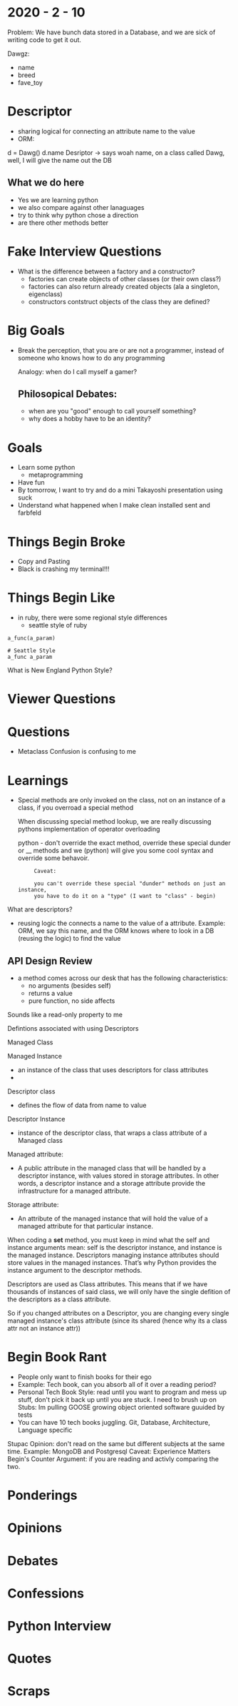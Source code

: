 2020 - 2 - 10
=============


Problem: We have bunch data stored in a Database, and we are sick of writing code to get it out.

Dawgz:
- name
- breed
- fave_toy


Descriptor
==========
- sharing logical for connecting an attribute name to the value
- ORM:

d = Dawg()
d.name
Desriptor -> says woah name, on a class called Dawg, well,
I will give the name out the DB



What we do here
---------------
- Yes we are learning python
- we also compare against other lanaguages
- try to think why python chose a direction
- are there other methods better



























Fake Interview Questions
========================
- What is the difference between a factory and a constructor?
  - factories can create objects of other classes (or their own class?)
  - factories can also return already created objects (ala a singleton, eigenclass)
  - constructors contstruct objects of the class they are defined?

Big Goals
=========
- Break the perception, that you are or are not a programmer,
  instead of someone who knows how to do any programming

  Analogy: when do I call myself a gamer?

  Philosopical Debates:
  ---------------------
  - when are you "good" enough to call yourself something?
  - why does a hobby have to be an identity?


Goals
=====
- Learn some python
  - metaprogramming
- Have fun
- By tomorrow, I want to try and do a mini Takayoshi presentation using suck
- Understand what happened when I make clean installed sent and farbfeld



Things Begin Broke
==================
- Copy and Pasting
- Black is crashing my terminal!!!



Things Begin Like
=================
- in ruby, there were some regional style differences
  - seattle style of ruby

```
a_func(a_param)

# Seattle Style
a_func a_param
```

What is New England Python Style?


Viewer Questions
================

Questions
=========
- Metaclass Confusion is confusing to me




Learnings
=========
- Special methods are only invoked on the class, not on an instance of a class,
  if you overroad a special method

  When discussing special method lookup, we are really discussing pythons
  implementation of operator overloading

  python - don't override the exact method, override these special dunder or __ methods
           and we (python) will give you some cool syntax and override some behavoir.

           Caveat:

           you can't override these special "dunder" methods on just an instance,
           you have to do it on a "type" (I want to "class" - begin)


What are descriptors?
- reusing logic the connects a name to the value of a attribute.
Example: ORM, we say this name, and the ORM knows where to look
in a DB (reusing the logic) to find the value




API Design Review
-----------------
- a method comes across our desk that has the following characteristics:
  - no arguments (besides self)
  - returns a value
  - pure function, no side affects

Sounds like a read-only property to me



Defintions associated with using Descriptors

Managed Class

Managed Instance
  - an instance of the class that uses descriptors for class attributes
  -
Descriptor class
  - defines the flow of data from name to value

Descriptor Instance
  - instance of the descriptor class, that wraps a class attribute of a Managed class

Managed attribute:
  - A public attribute in the managed class that will be handled by a descriptor instance, with values stored in storage attributes. In other words, a descriptor instance and a storage attribute provide the infrastructure for a managed attribute.

Storage attribute:
  - An attribute of the managed instance that will hold the value of a managed attribute for that particular instance.


When coding a __set__ method, you must keep in mind what the self and instance arguments mean: self is the descriptor instance, and instance is the managed instance. Descriptors managing instance attributes should store values in the managed instances. That’s why Python provides the instance argument to the descriptor methods.



Descriptors are used as Class attributes.
This means that if we have thousands of instances of said class,
we will only have the single defition of the descriptors as a class attribute.

So if you changed attributes on a Descriptor, you are changing every single
managed instance's class attribute (since its shared (hence why its a class attr not an instance attr))


















Begin Book Rant
===============
- People only want to finish books for their ego
- Example: Tech book, can you absorb all of it over a reading period?
- Personal Tech Book Style: read until you want to program and mess up stuff,
  don't pick it back up until you are stuck.
  I need to brush up on Stubs: Im pulling GOOSE growing object oriented software guuided by tests
- You can have 10 tech books juggling. Git, Database, Architecture, Language specific

Stupac Opinion: don't read on the same but different subjects at the same time.
Example: MongoDB and Postgresql
Caveat: Experience Matters
Begin's Counter Argument: if you are reading and activly comparing the two.


Ponderings
==========

Opinions
========

Debates
=======

Confessions
===========

Python Interview
================

Quotes
======

Scraps
======

